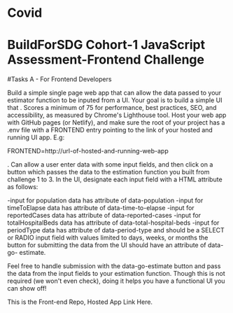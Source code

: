 # Covid
# BuildForSDG Cohort-1 JavaScript Assessment-Frontend Challenge
#Tasks A - For Frontend Developers

Build a simple single page web app that can allow the data passed to your estimator function to be
inputed from a UI. Your goal is to build a simple UI that
. Scores a minimum of 75 for performance, best practices, SEO, and accessibility, as measured by
Chrome's Lighthouse tool. Host your web app with GitHub pages (or Netlify), and make sure the
root of your project has a .env file with a FRONTEND entry pointing to the link of your hosted and
running UI app. E.g:

FRONTEND=http://url-of-hosted-and-running-web-app

. Can allow a user enter data with some input fields, and then click on a button which passes the
data to the estimation function you built from challenge 1 to 3. In the UI, designate each input field with a HTML attribute as follows: 

-input for population data has attribute of data-population 
-input for timeToElapse data has attribute of data-time-to-elapse 
-input for reportedCases data has attribute of data-reported-cases 
-input for totalHospitalBeds data has attribute of data-total-hospital-beds 
-input for periodType data has attribute of data-period-type and should be a SELECT or RADIO input field with values limited to days, weeks, or months the button for submitting the data from the UI should have an attribute of data-go- estimate. 

Feel free to handle submission with the data-go-estimate button and pass the data from the input fields to your estimation function. Though this is not required (we won't even check), doing it helps you have a functional UI you can show off! 

This is the Front-end Repo,
Hosted App Link Here.



